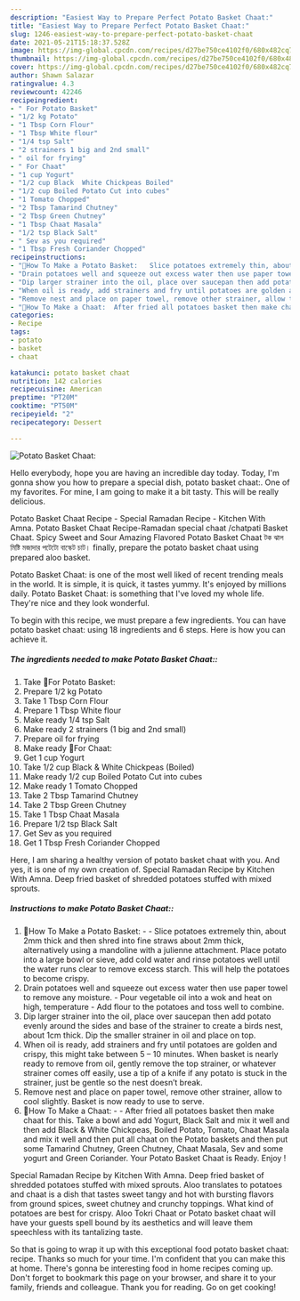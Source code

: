 ```yaml
---
description: "Easiest Way to Prepare Perfect Potato Basket Chaat:"
title: "Easiest Way to Prepare Perfect Potato Basket Chaat:"
slug: 1246-easiest-way-to-prepare-perfect-potato-basket-chaat
date: 2021-05-21T15:18:37.528Z
image: https://img-global.cpcdn.com/recipes/d27be750ce4102f0/680x482cq70/potato-basket-chaat-recipe-main-photo.jpg
thumbnail: https://img-global.cpcdn.com/recipes/d27be750ce4102f0/680x482cq70/potato-basket-chaat-recipe-main-photo.jpg
cover: https://img-global.cpcdn.com/recipes/d27be750ce4102f0/680x482cq70/potato-basket-chaat-recipe-main-photo.jpg
author: Shawn Salazar
ratingvalue: 4.3
reviewcount: 42246
recipeingredient:
- " For Potato Basket"
- "1/2 kg Potato"
- "1 Tbsp Corn Flour"
- "1 Tbsp White flour"
- "1/4 tsp Salt"
- "2 strainers 1 big and 2nd small"
- " oil for frying"
- " For Chaat"
- "1 cup Yogurt"
- "1/2 cup Black  White Chickpeas Boiled"
- "1/2 cup Boiled Potato Cut into cubes"
- "1 Tomato Chopped"
- "2 Tbsp Tamarind Chutney"
- "2 Tbsp Green Chutney"
- "1 Tbsp Chaat Masala"
- "1/2 tsp Black Salt"
- " Sev as you required"
- "1 Tbsp Fresh Coriander Chopped"
recipeinstructions:
- "🌻How To Make a Potato Basket:   Slice potatoes extremely thin, about 2mm thick and then shred into fine straws about 2mm thick, alternatively using a mandoline with a julienne attachment. Place potato into a large bowl or sieve, add cold water and rinse potatoes well until the water runs clear to remove excess starch. This will help the potatoes to become crispy."
- "Drain potatoes well and squeeze out excess water then use paper towel to remove any moisture. Pour vegetable oil into a wok and heat on high, temperature Add flour to the potatoes and toss well to combine."
- "Dip larger strainer into the oil, place over saucepan then add potato evenly around the sides and base of the strainer to create a birds nest, about 1cm thick. Dip the smaller strainer in oil and place on top."
- "When oil is ready, add strainers and fry until potatoes are golden and crispy, this might take between 5 – 10 minutes. When basket is nearly ready to remove from oil, gently remove the top strainer, or whatever strainer comes off easily, use a tip of a knife if any potato is stuck in the strainer, just be gentle so the nest doesn’t break."
- "Remove nest and place on paper towel, remove other strainer, allow to cool slightly. Basket is now ready to use to serve."
- "🌻How To Make a Chaat:  After fried all potatoes basket then make chaat for this. Take a bowl and add Yogurt, Black Salt and mix it well and then add Black &amp; White Chickpeas, Boiled Potato, Tomato, Chaat Masala and mix it well and then put all chaat on the Potato baskets and then put some Tamarind Chutney, Green Chutney, Chaat Masala, Sev and some yogurt and Green Coriander. Your Potato Basket Chaat is Ready. Enjoy !"
categories:
- Recipe
tags:
- potato
- basket
- chaat

katakunci: potato basket chaat 
nutrition: 142 calories
recipecuisine: American
preptime: "PT20M"
cooktime: "PT50M"
recipeyield: "2"
recipecategory: Dessert

---
```



![Potato Basket Chaat:](https://img-global.cpcdn.com/recipes/d27be750ce4102f0/680x482cq70/potato-basket-chaat-recipe-main-photo.jpg)

Hello everybody, hope you are having an incredible day today. Today, I'm gonna show you how to prepare a special dish, potato basket chaat:. One of my favorites. For mine, I am going to make it a bit tasty. This will be really delicious.

Potato Basket Chaat Recipe - Special Ramadan Recipe - Kitchen With Amna. Potato Basket Chaat Recipe-Ramadan special chaat /chatpati Basket Chaat. Spicy Sweet and Sour Amazing Flavored Potato Basket Chaat টক ঝাল মিষ্টি মজাদার পটেটো বাস্কেট চাট। finally, prepare the potato basket chaat using prepared aloo basket.

Potato Basket Chaat: is one of the most well liked of recent trending meals in the world. It is simple, it is quick, it tastes yummy. It's enjoyed by millions daily. Potato Basket Chaat: is something that I've loved my whole life. They're nice and they look wonderful.


To begin with this recipe, we must prepare a few ingredients. You can have potato basket chaat: using 18 ingredients and 6 steps. Here is how you can achieve it.

<!--inarticleads1-->

##### The ingredients needed to make Potato Basket Chaat::

1. Take  🌻For Potato Basket:
1. Prepare 1/2 kg Potato
1. Take 1 Tbsp Corn Flour
1. Prepare 1 Tbsp White flour
1. Make ready 1/4 tsp Salt
1. Make ready 2 strainers (1 big and 2nd small)
1. Prepare  oil for frying
1. Make ready  🌻For Chaat:
1. Get 1 cup Yogurt
1. Take 1/2 cup Black &amp; White Chickpeas (Boiled)
1. Make ready 1/2 cup Boiled Potato Cut into cubes
1. Make ready 1 Tomato Chopped
1. Take 2 Tbsp Tamarind Chutney
1. Take 2 Tbsp Green Chutney
1. Take 1 Tbsp Chaat Masala
1. Prepare 1/2 tsp Black Salt
1. Get  Sev as you required
1. Get 1 Tbsp Fresh Coriander Chopped


Here, I am sharing a healthy version of potato basket chaat with you. And yes, it is one of my own creation of. Special Ramadan Recipe by Kitchen With Amna. Deep fried basket of shredded potatoes stuffed with mixed sprouts. 

<!--inarticleads2-->

##### Instructions to make Potato Basket Chaat::

1. 🌻How To Make a Potato Basket:  -  - Slice potatoes extremely thin, about 2mm thick and then shred into fine straws about 2mm thick, alternatively using a mandoline with a julienne attachment. Place potato into a large bowl or sieve, add cold water and rinse potatoes well until the water runs clear to remove excess starch. This will help the potatoes to become crispy.
1. Drain potatoes well and squeeze out excess water then use paper towel to remove any moisture. - Pour vegetable oil into a wok and heat on high, temperature - Add flour to the potatoes and toss well to combine.
1. Dip larger strainer into the oil, place over saucepan then add potato evenly around the sides and base of the strainer to create a birds nest, about 1cm thick. Dip the smaller strainer in oil and place on top.
1. When oil is ready, add strainers and fry until potatoes are golden and crispy, this might take between 5 – 10 minutes. When basket is nearly ready to remove from oil, gently remove the top strainer, or whatever strainer comes off easily, use a tip of a knife if any potato is stuck in the strainer, just be gentle so the nest doesn’t break.
1. Remove nest and place on paper towel, remove other strainer, allow to cool slightly. Basket is now ready to use to serve.
1. 🌻How To Make a Chaat: -  - After fried all potatoes basket then make chaat for this. Take a bowl and add Yogurt, Black Salt and mix it well and then add Black &amp; White Chickpeas, Boiled Potato, Tomato, Chaat Masala and mix it well and then put all chaat on the Potato baskets and then put some Tamarind Chutney, Green Chutney, Chaat Masala, Sev and some yogurt and Green Coriander. Your Potato Basket Chaat is Ready. Enjoy !


Special Ramadan Recipe by Kitchen With Amna. Deep fried basket of shredded potatoes stuffed with mixed sprouts. Aloo translates to potatoes and chaat is a dish that tastes sweet tangy and hot with bursting flavors from ground spices, sweet chutney and crunchy toppings. What kind of potatoes are best for crispy. Aloo Tokri Chaat or Potato basket chaat will have your guests spell bound by its aesthetics and will leave them speechless with its tantalizing taste. 

So that is going to wrap it up with this exceptional food potato basket chaat: recipe. Thanks so much for your time. I'm confident that you can make this at home. There's gonna be interesting food in home recipes coming up. Don't forget to bookmark this page on your browser, and share it to your family, friends and colleague. Thank you for reading. Go on get cooking!
